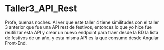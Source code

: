 # Taller3_API_Rest

Profe, buenas noches. Al ver que este taller 4 tiene similitudes con el taller 3 anterior que fue una API rest de festivos, entonces lo que yo hice fue reutilizar esta API y crear un nuevo endpoint para traer desde la BD la lista de festivos de un año, y esta misma API es la que consumo desde Angular Front-End.
